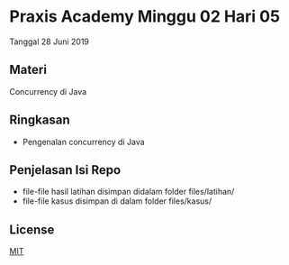 # Praxis Academy Minggu 02 Hari 05
Tanggal 28 Juni 2019

## Materi
Concurrency di Java

## Ringkasan
- Pengenalan concurrency di Java

## Penjelasan Isi Repo
- file-file hasil latihan disimpan didalam folder files/latihan/
- file-file kasus disimpan di dalam folder files/kasus/

## License 
[MIT](http://opensource.org/licenses/MIT)
